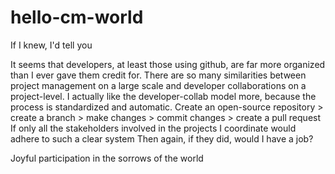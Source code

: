 # hello-cm-world
If I knew, I'd tell you

It seems that developers, at least those using github, are far more organized than I ever gave them credit for.
There are so many similarities between project management on a large scale and developer collaborations on a project-level.
I actually like the developer-collab model more, because the process is standardized and automatic.
Create an open-source repository > create a branch > make changes > commit changes > create a pull request
If only all the stakeholders involved in the projects I coordinate would adhere to such a clear system
Then again, if they did, would I have a job?

Joyful participation in the sorrows of the world
